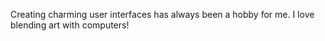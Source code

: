  Creating charming user interfaces has always been a hobby for me. I love blending art with computers! 